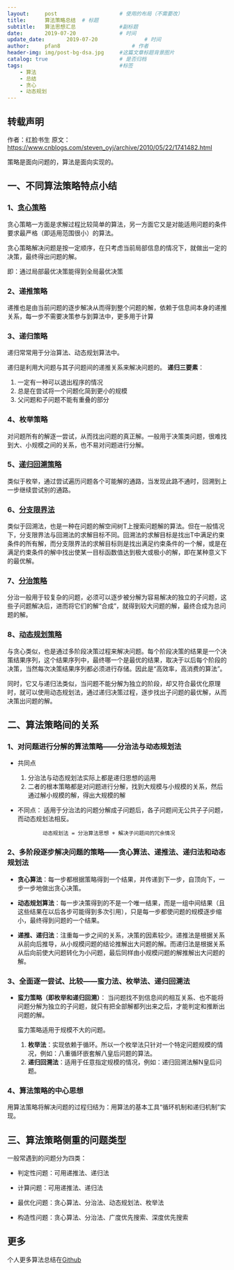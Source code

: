 ```yaml
---
layout:     post   				    # 使用的布局（不需要改）
title:      算法策略总结	# 标题 
subtitle:   算法思想汇总				#副标题
date:       2019-07-20 				# 时间
update_date:       2019-07-20 				# 时间
author:     pfan8 						# 作者
header-img: img/post-bg-dsa.jpg 	#这篇文章标题背景图片
catalog: true 						# 是否归档
tags:								#标签
    - 算法
    - 总结
    - 贪心
    - 动态规划
---
```


## 转载声明
作者：红脸书生
原文：https://www.cnblogs.com/steven_oyj/archive/2010/05/22/1741482.html

策略是面向问题的，算法是面向实现的。

## 一、不同算法策略特点小结
### 1、[贪心策略](https://www.cnblogs.com/steven_oyj/archive/2010/05/22/1741375.html)
贪心策略一方面是求解过程比较简单的算法，另一方面它又是对能适用问题的条件要求最严格（即适用范围很小）的算法。

贪心策略解决问题是按一定顺序，在只考虑当前局部信息的情况下，就做出一定的决策，最终得出问题的解。

即：通过局部最优决策能得到全局最优决策

### 2、递推策略
递推也是由当前问题的逐步解决从而得到整个问题的解，依赖于信息间本身的递推关系，每一步不需要决策参与到算法中，更多用于计算

### 3、递归策略
递归常常用于分治算法、动态规划算法中。

递归是利用大问题与其子问题间的递推关系来解决问题的。
**递归三要素**：
1. 一定有一种可以退出程序的情况
2. 总是在尝试将一个问题化简到更小的规模
3. 父问题和子问题不能有重叠的部分


### 4、枚举策略
对问题所有的解逐一尝试，从而找出问题的真正解。一般用于决策类问题，很难找到大、小规模之间的关系，也不易对问题进行分解。

### 5、[递归回溯策略](https://www.cnblogs.com/steven_oyj/archive/2010/05/22/1741376.html)
类似于枚举，通过尝试遍历问题各个可能解的通路，当发现此路不通时，回溯到上一步继续尝试别的通路。

### 6、[分支限界法](https://www.cnblogs.com/steven_oyj/archive/2010/05/22/1741378.html)
类似于回溯法，也是一种在问题的解空间树T上搜索问题解的算法。但在一般情况下，分支限界法与回溯法的求解目标不同。回溯法的求解目标是找出T中满足约束条件的所有解，而分支限界法的求解目标则是找出满足约束条件的一个解，或是在满足约束条件的解中找出使某一目标函数值达到极大或极小的解，即在某种意义下的最优解。

### 7、[分治策略](https://www.cnblogs.com/steven_oyj/archive/2010/05/22/1741370.html)
分治一般用于较复杂的问题，必须可以逐步被分解为容易解决的独立的子问题，这些子问题解决后，进而将它们的解“合成”，就得到较大问题的解，最终合成为总问题的解。

### 8、[动态规划策略](https://www.cnblogs.com/steven_oyj/archive/2010/05/22/1741374.html)
与贪心类似，也是通过多阶段决策过程来解决问题。每个阶段决策的结果是一个决策结果序列，这个结果序列中，最终哪一个是最优的结果，取决于以后每个阶段的决策，当然每次决策结果序列都必须进行存储。因此是“高效率，高消费的算法”。

同时，它又与递归法类似，当问题不能分解为独立的阶段，却又符合最优化原理时，就可以使用动态规划法，通过递归决策过程，逐步找出子问题的最优解，从而决策出问题的解。

## 二、算法策略间的关系
### 1、对问题进行分解的算法策略——分治法与动态规划法
+ 共同点
    1. 分治法与动态规划法实际上都是递归思想的运用
    2. 二者的根本策略都是对问题进行分解，找到大规模与小规模的关系，然后通过解小规模的解，得出大规模的解
+ 不同点：
  适用于分治法的问题分解成子问题后，各子问题间无公共子子问题，而动态规划法相反。

              动态规划法 = 分治算法思想 + 解决子问题间的冗余情况

### 2、多阶段逐步解决问题的策略——贪心算法、递推法、递归法和动态规划法

+ **贪心算法**：每一步都根据策略得到一个结果，并传递到下一步，自顶向下，一步一步地做出贪心决策。

+ **动态规划算法**：每一步决策得到的不是一个唯一结果，而是一组中间结果（且这些结果在以后各步可能得到多次引用），只是每一步都使问题的规模逐步缩小，最终得到问题的一个结果。

+ **递推、递归法**：注重每一步之间的关系，决策的因素较少。递推法是根据关系从前向后推导，从小规模问题的结论推解出大问题的解。而递归法是根据关系从后向前使大问题转化为小问题，最后同样由小规模问题的解推解出大问题的解。

### 3、全面逐一尝试、比较——蛮力法、枚举法、递归回溯法
+ **蛮力策略（即枚举和递归回溯）**：
  当问题找不到信息间的相互关系、也不能将问题分解为独立的子问题，就只有把全部解都列出来之后，才能判定和推断出问题的解。

  蛮力策略适用于规模不大的问题。

  1. **枚举法**：实现依赖于循环。所以一个枚举法只针对一个特定问题规模的情况，例如：八重循环嵌套解八皇后问题的算法。
  2. **递归回溯法**：适用于任意指定规模的情况，例如：递归回溯法解N皇后问题。

### 4、算法策略的中心思想
用算法策略将解决问题的过程归结为：用算法的基本工具“循环机制和递归机制”实现。

 

## 三、算法策略侧重的问题类型
一般常遇到的问题分为四类：
+ 判定性问题：可用递推法、递归法

+ 计算问题：可用递推法、递归法

+ 最优化问题：贪心算法、分治法、动态规划法、枚举法

+ 构造性问题：贪心算法、分治法、广度优先搜索、深度优先搜索

## 更多
个人更多算法总结在[Github](https://github.com/pfan8/LeetCode)